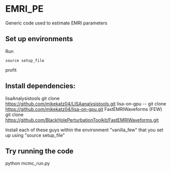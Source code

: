 # EMRI_PE
Generic code used to estimate EMRI parameters 

## Set up environments

Run 
```
source setup_file 
```

profit

## Install dependencies:

lisaAnalysistools git clone https://github.com/mikekatz04/LISAanalysistools.git
lisa-on-gpu -- git clone https://github.com/mikekatz04/lisa-on-gpu.git
FastEMRIWaveforms (FEW) git clone https://github.com/BlackHolePerturbationToolkit/FastEMRIWaveforms.git

Install each of these guys within the environment "vanilla_few" that you set up using "source setup_file"
## Try running the code

python mcmc_run.py

